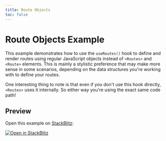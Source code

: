 ```yaml
---
title: Route Objects
toc: false
---
```


# Route Objects Example

This example demonstrates how to use the `useRoutes()` hook to define and render routes using regular JavaScript objects instead of `<Routes>` and `<Route>` elements. This is mainly a stylistic preference that may make more sense in some scenarios, depending on the data structures you're working with to define your routes.

One interesting thing to note is that even if you don't use this hook directly, `<Routes>` uses it internally. So either way you're using the exact same code path!

## Preview

Open this example on [StackBlitz](https://stackblitz.com):

[![Open in StackBlitz](https://developer.stackblitz.com/img/open_in_stackblitz.svg)](https://stackblitz.com/github/khulnasoft/react-bridging/tree/main/examples/route-objects?file=src/App.tsx)
